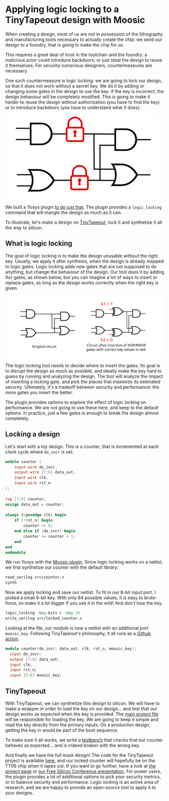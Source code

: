 # Applying logic locking to a TinyTapeout design with Moosic

When creating a design, most of us are not in possession of the lithography and manufacturing tools necessary to actually create the chip: we send our design to a foundry, that is going to make the chip for us.

This requires a great deal of trust in the toolchain and the foundry: a malicious actor could introduce backdoors, or just steal the design to reuse it themselves.
For security-conscious designers, countermeasures are necessary.

One such countermeasure is logic locking: we are going to lock our design, so that it does not work without a secret key.
We do it by adding or changing some gates in the design to use the key: if the key is incorrect, the design behaviour will be completely modified.
This is going to make it harder to reuse the design without authorization (you have to find the key) or to introduce backdoors (you have to understand what it does).

![My Image](locking.svg)

We built a Yosys plugin [to do just that](https://github.com/Coloquinte/moosic-yosys-plugin).
The plugin provides a `logic_locking` command that will mangle the design as much as it can.

To illustrate, let's make a design on [TinyTapeout](https://tinytapeout.com/), lock it and synthetize it all the way to silicon.

## What is logic locking

The goal of logic locking is to make the design unusable without the right key.
Usually, we apply it after synthesis, when the design is already mapped to logic gates.
Logic locking adds new gates that are not supposed to do anything, but change the behaviour of the design.
Our tool does it by adding Xor gates, as shown below, but you can imagine a lot of ways to insert or replace gates, as long as the design works correctly when the right key is given.

![Xor insertion](XOR_NXOR_insertion.svg)

The logic locking tool needs to decide where to insert the gates.
Its goal is to disrupt the design as much as possible, and ideally make the key hard to guess by running and analyzing the design.
The tool will analyze the impact of inserting a locking gate, and pick the places that maximize its estimated security.
Ultimately, it's a tradeoff between security and performance: the more gates you insert the better.

The plugin provides options to explore the effect of logic locking on performance. We are not going to use these here, and keep to the default options.
In practice, just a few gates is enough to break the design almost completely.


## Locking a design

Let's start with a toy design. This is a counter, that is incremented at each clock cycle where `do_incr` is set:
```verilog
module counter (
    input wire do_incr,
    output wire [7:0] data_out,
    input wire clk,
    input wire rst_n
);

reg [7:0] counter;
assign data_out = counter;

always @(posedge clk) begin
    if (!rst_n) begin
        counter <= 0;
    end else if (do_incr) begin
        counter <= counter + 1;
    end
end
endmodule
```

We run Yosys with the [Moosic plugin](https://github.com/Coloquinte/moosic-yosys-plugin). Since logic locking works on a netlist, we first synthetize our counter with the default library:
```tcl
read_verilog src/counter.v
synth
```

Now we apply locking and save our netlist. To fit in our 8-bit input port, I picked a small 6-bit key. With only 64 possible values, it is easy to brute-force, so make it a lot bigger if you use it in the wild! And don't lose the key.
```tcl
logic_locking -key-bits 6 -key 39
write_verilog src/locked_counter.v
```

Looking at the file, our module is now a netlist with an additional port `moosic_key`. Following TinyTapeout's philosophy, it all runs as a [Github action](https://github.com/Coloquinte/locked-tapeout/actions/runs/7582853506/workflow).
```verilog
module counter(do_incr, data_out, clk, rst_n, moosic_key);
  input do_incr;
  output [7:0] data_out;
  input clk;
  input rst_n;
  input [5:0] moosic_key;
```

## TinyTapeout

With TinyTapeout, we can synthetize this design to silicon.
We will have to make a wrapper in order to load the key on our design... and test that our design works as expected when the key is provided.
The [main project file](https://github.com/Coloquinte/locked-tapeout/blob/main/src/project.v) will be responsible for loading the key.
We are going to keep it simple and read the key directly from the primary inputs. On a production design, getting the key in would be part of the boot sequence.

To make sure it all works, we write a [testbench](https://github.com/Coloquinte/locked-tapeout/blob/main/test/test.py) that checks that our counter behaves as expected... and is indeed broken with the wrong key.

And finally we have the full mask design! The code for the TinyTapeout project is available [here](https://github.com/Coloquinte/locked-tapeout), and our locked counter will hopefully be on the TT06 chip when it tapes out.
If you want to go further, have a look at [the project page](https://github.com/Coloquinte/moosic-yosys-plugin) or [our Free Silicon Conference presentation](https://peertube.f-si.org/videos/watch/7f250190-6d8f-4a67-8ed6-d07deda7fba0).
For power users, the plugin provides a lot of additional options to pick your security metrics, or to balance security and performance.
Logic locking is an active area of research, and we are happy to provide an open-source tool to apply it to your designs.
